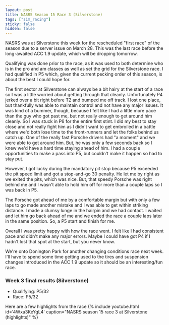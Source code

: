 ```yaml
---
layout: post
title: NASRS Season 15 Race 3 (Silverstone)
tags: ["sim_racing"]
sticky: false
hidden: false
---
```


NASRS was at Silverstone this week for the rescheduled "first race" of the season due to a server issue on March 28.  This was the last race before the long-awaited ACC 1.9 update, which will be dropping tomorrow.

Qualifying was done prior to the race, as it was used to both determine who is in the pro and am classes as well as set the grid for the Silverstone race.  I had qualified in P5 which, given the current pecking order of this season, is about the best I could hope for.

The first sector at Silverstone can always be a bit hairy at the start of a race so I was a little worried about getting through that cleanly.  Unfortunately P4 jerked over a bit right before T2 and bumped me off track.  I lost one place, but thankfully was able to maintain control and not have any major issues.  It was kind of a bummer, though, because I felt like I had a little more pace than the guy who got past me, but not really enough to get around him cleanly.  So I was stuck in P6 for the entire first stint.  I did my best to stay close and not really fight him as I didn't want to get embroiled in a battle where we'd both lose time to the front-runners and let the folks behind us catch up.  One of the really fast Porsche drivers had "a moment" and we were able to get around him.  But, he was only a few seconds back so I knew we'd have a hard time staying ahead of him.  I had a couple opportunities to make a pass into P5, but couldn't make it happen so had to stay put.

However, I got lucky during the mandatory pit stop because P5 exceeded the pit speed limit and got a stop-and-go 30 penalty.  He let me by right as we exited the pits, which was nice.  But, that speedy Porsche was right behind me and I wasn't able to hold him off for more than a couple laps so I was back in P5.

The Porsche got ahead of me by a comfortable margin but with only a few laps to go made another mistake and I was able to get within striking distance.  I made a clumsy lunge in the hairpin and we had contact.  I waited and let him go back ahead of me and we ended the race a couple laps later in the same position.  So, a P5 start and finish for me.

Overall I was pretty happy with how the race went.  I felt like I had consistent pace and didn't make any major errors.  Maybe I could have got P4 if I hadn't lost that spot at the start, but you never know.

We're onto Donington Park for another changing conditions race next week.  I'll have to spend some time getting used to the tires and suspension changes introduced in the ACC 1.9 update so it should be an interesting/fun race.

### Week 3 final results (Silverstone)
- Qualifying: P5/32
- Race: P5/32

Here are a few highlights from the race
{% include youtube.html id='4Wxa3KeYgL4' caption="NASRS season 15 race 3 at Silverstone (highlights)" %}